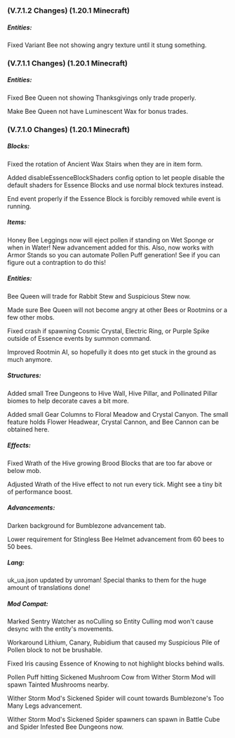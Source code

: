 ### **(V.7.1.2 Changes) (1.20.1 Minecraft)**

##### Entities:
Fixed Variant Bee not showing angry texture until it stung something.


### **(V.7.1.1 Changes) (1.20.1 Minecraft)**

##### Entities:
Fixed Bee Queen not showing Thanksgivings only trade properly.

Make Bee Queen not have Luminescent Wax for bonus trades.


### **(V.7.1.0 Changes) (1.20.1 Minecraft)**

##### Blocks:
Fixed the rotation of Ancient Wax Stairs when they are in item form.

Added disableEssenceBlockShaders config option to let people disable the default shaders for Essence Blocks and use normal block textures instead.

End event properly if the Essence Block is forcibly removed while event is running.

##### Items:
Honey Bee Leggings now will eject pollen if standing on Wet Sponge or when in Water! New advancement added for this.
 Also, now works with Armor Stands so you can automate Pollen Puff generation! See if you can figure out a contraption to do this!

##### Entities:
Bee Queen will trade for Rabbit Stew and Suspicious Stew now.

Made sure Bee Queen will not become angry at other Bees or Rootmins or a few other mobs.

Fixed crash if spawning Cosmic Crystal, Electric Ring, or Purple Spike outside of Essence events by summon command.

Improved Rootmin AI, so hopefully it does nto get stuck in the ground as much anymore.

##### Structures:
Added small Tree Dungeons to Hive Wall, Hive Pillar, and Pollinated Pillar biomes to help decorate caves a bit more.

Added small Gear Columns to Floral Meadow and Crystal Canyon.
 The small feature holds Flower Headwear, Crystal Cannon, and Bee Cannon can be obtained here.

##### Effects:
Fixed Wrath of the Hive growing Brood Blocks that are too far above or below mob.

Adjusted Wrath of the Hive effect to not run every tick. Might see a tiny bit of performance boost.

##### Advancements:
Darken background for Bumblezone advancement tab.

Lower requirement for Stingless Bee Helmet advancement from 60 bees to 50 bees.

##### Lang:
uk_ua.json updated by unroman! Special thanks to them for the huge amount of translations done!

##### Mod Compat:
Marked Sentry Watcher as noCulling so Entity Culling mod won't cause desync with the entity's movements.

Workaround Lithium, Canary, Rubidium that caused my Suspicious Pile of Pollen block to not be brushable.

Fixed Iris causing Essence of Knowing to not highlight blocks behind walls.

Pollen Puff hitting Sickened Mushroom Cow from Wither Storm Mod will spawn Tainted Mushrooms nearby.

Wither Storm Mod's Sickened Spider will count towards Bumblezone's Too Many Legs advancement.

Wither Storm Mod's Sickened Spider spawners can spawn in Battle Cube and Spider Infested Bee Dungeons now.